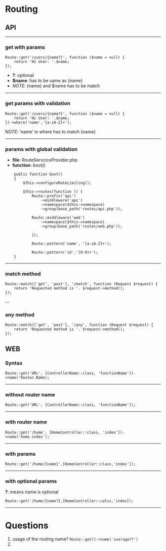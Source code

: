 # Routing
## API
---
### get with params
```
Route::get('/users/{name?}', function ($name = null) {
    return 'Hi User: '.$name;
});
```
- **?**: optional
- **$name**: has to be same as {name}
- *NOTE*: {name} and $name has to be match
---

### get params with validation
```
Route::get('/users/{name?}', function ($name = null) {
    return 'Hi User: '.$name;
})->where('name','[a-zA-Z]+');
```
*NOTE*: 'name' in where has to match {name}

---

### params with global validation
* **file:** RouteServciceProvider.php
* **function:** boot()
```
    public function boot()
    {
        $this->configureRateLimiting();

        $this->routes(function () {
            Route::prefix('api')
                ->middleware('api')
                ->namespace($this->namespace)
                ->group(base_path('routes/api.php'));

            Route::middleware('web')
                ->namespace($this->namespace)
                ->group(base_path('routes/web.php'));

            });

            Route::pattern('name', '[a-zA-Z]+');
            
            Route::pattern('id','[0-9]+');
    }
```
---

### match method

```
Route::match(['get', 'post'], '/match', function (Request $request) {
    return 'Requested method is '. $request->method();
});
```
--

### any method
```
Route::match(['get', 'post'], '/any', function (Request $request) {
    return 'Requested method is '. $request->method();
});
```


## WEB

### Syntax
```
Route::get('URL', [ControllerName::class, 'functionName'])->name('Router.Name);
```
---
### without router name
```
Route::get('URL', [ControllerName::class, 'functionName']);
```
---
### with router name
```
Route::get('/home', [HomeController::class, 'index'])->name('home.index');
```
---

### with params
```
Route::get('/home/{name}',[HomeController::class,'index']);
```
---

### with optional params
**?**: means name is optional
```
Route::get('/home/{name?},[HomeController::calss,'index]);
```

---
# Questions
1. usage of the routing name?  ```Route::get()->name('userage??')```
2. 




